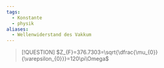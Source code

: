 ```yaml
---
tags:
  - Konstante
  - physik
aliases:
  - Wellenwiderstand des Vakkum
---
```


> [!QUESTION] $Z_{F}=376.7303=\sqrt{\dfrac{\mu_{0}}{\varepsilon_{0}}}=120\pi\Omega$